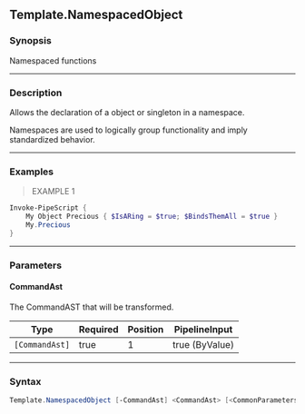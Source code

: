 Template.NamespacedObject
-------------------------

### Synopsis
Namespaced functions

---

### Description

Allows the declaration of a object or singleton in a namespace.

Namespaces are used to logically group functionality and imply standardized behavior.

---

### Examples
> EXAMPLE 1

```PowerShell
Invoke-PipeScript {
    My Object Precious { $IsARing = $true; $BindsThemAll = $true }
    My.Precious
}
```

---

### Parameters
#### **CommandAst**
The CommandAST that will be transformed.

|Type          |Required|Position|PipelineInput |
|--------------|--------|--------|--------------|
|`[CommandAst]`|true    |1       |true (ByValue)|

---

### Syntax
```PowerShell
Template.NamespacedObject [-CommandAst] <CommandAst> [<CommonParameters>]
```
